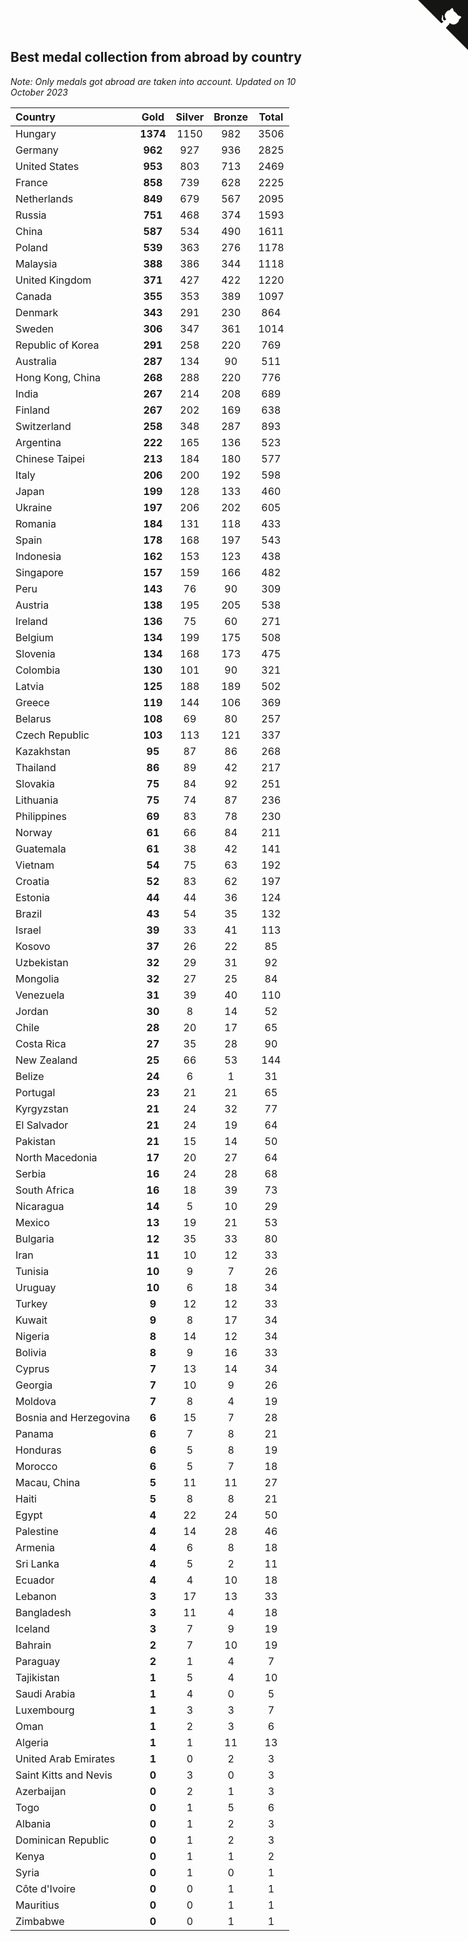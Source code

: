 ## Best medal collection from abroad by country

*Note: Only medals got abroad are taken into account.*
*Updated on 10 October 2023*

| Country | Gold | Silver | Bronze | Total |
| :--- | :--: | :--: | :--: | :--: |
| Hungary | **1374** | 1150 | 982 | 3506 |
| Germany | **962** | 927 | 936 | 2825 |
| United States | **953** | 803 | 713 | 2469 |
| France | **858** | 739 | 628 | 2225 |
| Netherlands | **849** | 679 | 567 | 2095 |
| Russia | **751** | 468 | 374 | 1593 |
| China | **587** | 534 | 490 | 1611 |
| Poland | **539** | 363 | 276 | 1178 |
| Malaysia | **388** | 386 | 344 | 1118 |
| United Kingdom | **371** | 427 | 422 | 1220 |
| Canada | **355** | 353 | 389 | 1097 |
| Denmark | **343** | 291 | 230 | 864 |
| Sweden | **306** | 347 | 361 | 1014 |
| Republic of Korea | **291** | 258 | 220 | 769 |
| Australia | **287** | 134 | 90 | 511 |
| Hong Kong, China | **268** | 288 | 220 | 776 |
| India | **267** | 214 | 208 | 689 |
| Finland | **267** | 202 | 169 | 638 |
| Switzerland | **258** | 348 | 287 | 893 |
| Argentina | **222** | 165 | 136 | 523 |
| Chinese Taipei | **213** | 184 | 180 | 577 |
| Italy | **206** | 200 | 192 | 598 |
| Japan | **199** | 128 | 133 | 460 |
| Ukraine | **197** | 206 | 202 | 605 |
| Romania | **184** | 131 | 118 | 433 |
| Spain | **178** | 168 | 197 | 543 |
| Indonesia | **162** | 153 | 123 | 438 |
| Singapore | **157** | 159 | 166 | 482 |
| Peru | **143** | 76 | 90 | 309 |
| Austria | **138** | 195 | 205 | 538 |
| Ireland | **136** | 75 | 60 | 271 |
| Belgium | **134** | 199 | 175 | 508 |
| Slovenia | **134** | 168 | 173 | 475 |
| Colombia | **130** | 101 | 90 | 321 |
| Latvia | **125** | 188 | 189 | 502 |
| Greece | **119** | 144 | 106 | 369 |
| Belarus | **108** | 69 | 80 | 257 |
| Czech Republic | **103** | 113 | 121 | 337 |
| Kazakhstan | **95** | 87 | 86 | 268 |
| Thailand | **86** | 89 | 42 | 217 |
| Slovakia | **75** | 84 | 92 | 251 |
| Lithuania | **75** | 74 | 87 | 236 |
| Philippines | **69** | 83 | 78 | 230 |
| Norway | **61** | 66 | 84 | 211 |
| Guatemala | **61** | 38 | 42 | 141 |
| Vietnam | **54** | 75 | 63 | 192 |
| Croatia | **52** | 83 | 62 | 197 |
| Estonia | **44** | 44 | 36 | 124 |
| Brazil | **43** | 54 | 35 | 132 |
| Israel | **39** | 33 | 41 | 113 |
| Kosovo | **37** | 26 | 22 | 85 |
| Uzbekistan | **32** | 29 | 31 | 92 |
| Mongolia | **32** | 27 | 25 | 84 |
| Venezuela | **31** | 39 | 40 | 110 |
| Jordan | **30** | 8 | 14 | 52 |
| Chile | **28** | 20 | 17 | 65 |
| Costa Rica | **27** | 35 | 28 | 90 |
| New Zealand | **25** | 66 | 53 | 144 |
| Belize | **24** | 6 | 1 | 31 |
| Portugal | **23** | 21 | 21 | 65 |
| Kyrgyzstan | **21** | 24 | 32 | 77 |
| El Salvador | **21** | 24 | 19 | 64 |
| Pakistan | **21** | 15 | 14 | 50 |
| North Macedonia | **17** | 20 | 27 | 64 |
| Serbia | **16** | 24 | 28 | 68 |
| South Africa | **16** | 18 | 39 | 73 |
| Nicaragua | **14** | 5 | 10 | 29 |
| Mexico | **13** | 19 | 21 | 53 |
| Bulgaria | **12** | 35 | 33 | 80 |
| Iran | **11** | 10 | 12 | 33 |
| Tunisia | **10** | 9 | 7 | 26 |
| Uruguay | **10** | 6 | 18 | 34 |
| Turkey | **9** | 12 | 12 | 33 |
| Kuwait | **9** | 8 | 17 | 34 |
| Nigeria | **8** | 14 | 12 | 34 |
| Bolivia | **8** | 9 | 16 | 33 |
| Cyprus | **7** | 13 | 14 | 34 |
| Georgia | **7** | 10 | 9 | 26 |
| Moldova | **7** | 8 | 4 | 19 |
| Bosnia and Herzegovina | **6** | 15 | 7 | 28 |
| Panama | **6** | 7 | 8 | 21 |
| Honduras | **6** | 5 | 8 | 19 |
| Morocco | **6** | 5 | 7 | 18 |
| Macau, China | **5** | 11 | 11 | 27 |
| Haiti | **5** | 8 | 8 | 21 |
| Egypt | **4** | 22 | 24 | 50 |
| Palestine | **4** | 14 | 28 | 46 |
| Armenia | **4** | 6 | 8 | 18 |
| Sri Lanka | **4** | 5 | 2 | 11 |
| Ecuador | **4** | 4 | 10 | 18 |
| Lebanon | **3** | 17 | 13 | 33 |
| Bangladesh | **3** | 11 | 4 | 18 |
| Iceland | **3** | 7 | 9 | 19 |
| Bahrain | **2** | 7 | 10 | 19 |
| Paraguay | **2** | 1 | 4 | 7 |
| Tajikistan | **1** | 5 | 4 | 10 |
| Saudi Arabia | **1** | 4 | 0 | 5 |
| Luxembourg | **1** | 3 | 3 | 7 |
| Oman | **1** | 2 | 3 | 6 |
| Algeria | **1** | 1 | 11 | 13 |
| United Arab Emirates | **1** | 0 | 2 | 3 |
| Saint Kitts and Nevis | **0** | 3 | 0 | 3 |
| Azerbaijan | **0** | 2 | 1 | 3 |
| Togo | **0** | 1 | 5 | 6 |
| Albania | **0** | 1 | 2 | 3 |
| Dominican Republic | **0** | 1 | 2 | 3 |
| Kenya | **0** | 1 | 1 | 2 |
| Syria | **0** | 1 | 0 | 1 |
| Côte d'Ivoire | **0** | 0 | 1 | 1 |
| Mauritius | **0** | 0 | 1 | 1 |
| Zimbabwe | **0** | 0 | 1 | 1 |


<a href="https://github.com/jonatanklosko/wca_statistics" class="github-corner" aria-label="View source on Github"><svg width="80" height="80" viewBox="0 0 250 250" style="fill:#151513; color:#fff; position: absolute; top: 0; border: 0; right: 0;" aria-hidden="true"><path d="M0,0 L115,115 L130,115 L142,142 L250,250 L250,0 Z"></path><path d="M128.3,109.0 C113.8,99.7 119.0,89.6 119.0,89.6 C122.0,82.7 120.5,78.6 120.5,78.6 C119.2,72.0 123.4,76.3 123.4,76.3 C127.3,80.9 125.5,87.3 125.5,87.3 C122.9,97.6 130.6,101.9 134.4,103.2" fill="currentColor" style="transform-origin: 130px 106px;" class="octo-arm"></path><path d="M115.0,115.0 C114.9,115.1 118.7,116.5 119.8,115.4 L133.7,101.6 C136.9,99.2 139.9,98.4 142.2,98.6 C133.8,88.0 127.5,74.4 143.8,58.0 C148.5,53.4 154.0,51.2 159.7,51.0 C160.3,49.4 163.2,43.6 171.4,40.1 C171.4,40.1 176.1,42.5 178.8,56.2 C183.1,58.6 187.2,61.8 190.9,65.4 C194.5,69.0 197.7,73.2 200.1,77.6 C213.8,80.2 216.3,84.9 216.3,84.9 C212.7,93.1 206.9,96.0 205.4,96.6 C205.1,102.4 203.0,107.8 198.3,112.5 C181.9,128.9 168.3,122.5 157.7,114.1 C157.9,116.9 156.7,120.9 152.7,124.9 L141.0,136.5 C139.8,137.7 141.6,141.9 141.8,141.8 Z" fill="currentColor" class="octo-body"></path></svg></a><style>.github-corner:hover .octo-arm{animation:octocat-wave 560ms ease-in-out}@keyframes octocat-wave{0%,100%{transform:rotate(0)}20%,60%{transform:rotate(-25deg)}40%,80%{transform:rotate(10deg)}}@media (max-width:500px){.github-corner:hover .octo-arm{animation:none}.github-corner .octo-arm{animation:octocat-wave 560ms ease-in-out}}</style>
